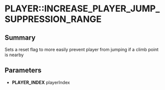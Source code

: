# PLAYER::INCREASE_PLAYER_JUMP_SUPPRESSION_RANGE

## Summary
Sets a reset flag to more easily prevent player from jumping if a climb point is nearby

## Parameters
* **PLAYER_INDEX** playerIndex